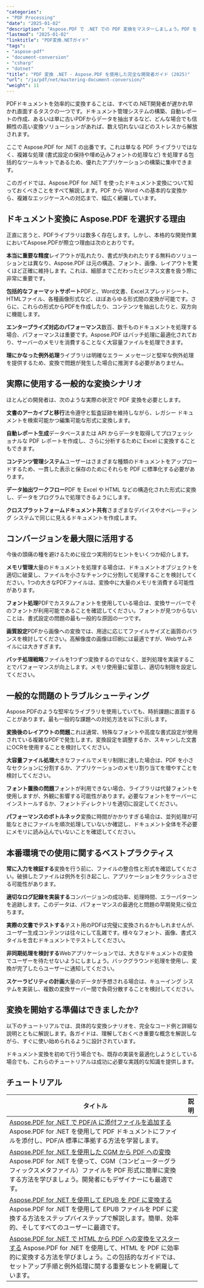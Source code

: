 ```yaml
---
"categories":
- "PDF Processing"
"date": "2025-01-02"
"description": "Aspose.PDF で .NET での PDF 変換をマスターしましょう。PDF を Word、Excel、HTML、画像に変換し、逆変換も行えます。完全なコード例とベストプラクティスもご用意しています。"
"lastmod": "2025-01-02"
"linktitle": "PDF変換.NETガイド"
"tags":
- "aspose-pdf"
- "document-conversion"
- "csharp"
- "dotnet"
"title": "PDF 変換 .NET - Aspose.PDF を使用した完全な開発者ガイド (2025)"
"url": "/ja/pdf/net/mastering-document-conversion/"
"weight": 11
---
```


PDFドキュメントを効率的に変換することは、すべての.NET開発者が遅かれ早かれ直面するタスクの一つです。ドキュメント管理システムの構築、自動レポートの作成、あるいは単に古いPDFからデータを抽出するなど、どんな場合でも信頼性の高い変換ソリューションがあれば、数え切れないほどのストレスから解放されます。

ここで Aspose.PDF for .NET の出番です。これは単なる PDF ライブラリではなく、複雑な処理 (書式設定の保持や埋め込みフォントの処理など) を処理する包括的なツールキットであるため、優れたアプリケーションの構築に集中できます。

このガイドでは、Aspose.PDF for .NET を使ったドキュメント変換について知っておくべきことをすべて解説します。PDF から Word への基本的な変換から、複雑なエッジケースへの対応まで、幅広く網羅しています。

## ドキュメント変換に Aspose.PDF を選択する理由

正直に言うと、PDFライブラリは数多く存在します。しかし、本格的な開発作業においてAspose.PDFが際立つ理由は次のとおりです。

**本当に重要な精度**レイアウトが乱れたり、書式が失われたりする無料のソリューションとは異なり、Aspose.PDF は元の構造、フォント、画像、レイアウトを驚くほど正確に維持します。これは、細部までこだわったビジネス文書を扱う際に非常に重要です。

**包括的なフォーマットサポート**PDFと、Word文書、Excelスプレッドシート、HTMLファイル、各種画像形式など、ほぼあらゆる形式間の変換が可能です。さらに、これらの形式からPDFを作成したり、コンテンツを抽出したりと、双方向に機能します。

**エンタープライズ対応のパフォーマンス**数百、数千ものドキュメントを処理する場合、パフォーマンスは重要です。Aspose.PDF はバッチ処理に最適化されており、サーバーのメモリを消費することなく大容量ファイルを処理できます。

**理にかなった例外処理**ライブラリは明確なエラー メッセージと堅牢な例外処理を提供するため、変換で問題が発生した場合に推測する必要がありません。

## 実際に使用する一般的な変換シナリオ

ほとんどの開発者は、次のような実際の状況で PDF 変換を必要とします。

**文書のアーカイブと移行**法令遵守と監査証跡を維持しながら、レガシー ドキュメントを検索可能かつ編集可能な形式に変換します。

**自動レポート生成**データベースまたは API からデータを取得してプロフェッショナルな PDF レポートを作成し、さらに分析するために Excel に変換することもできます。

**コンテンツ管理システム**ユーザーはさまざまな種類のドキュメントをアップロードするため、一貫した表示と保存のためにそれらを PDF に標準化する必要があります。

**データ抽出ワークフロー**PDF を Excel や HTML などの構造化された形式に変換し、データをプログラムで処理できるようにします。

**クロスプラットフォームドキュメント共有**さまざまなデバイスやオペレーティング システムで同じに見えるドキュメントを作成します。

## コンバージョンを最大限に活用する

今後の頭痛の種を避けるために役立つ実用的なヒントをいくつか紹介します。

**メモリ管理**大量のドキュメントを処理する場合は、ドキュメントオブジェクトを適切に破棄し、ファイルを小さなチャンクに分割して処理することを検討してください。1つの大きなPDFファイルは、変換中に大量のメモリを消費する可能性があります。

**フォント処理**PDFでカスタムフォントを使用している場合は、変換サーバーでそのフォントが利用可能であることを確認してください。フォントが見つからないことは、書式設定の問題の最も一般的な原因の一つです。

**画質設定**PDFから画像への変換では、用途に応じてファイルサイズと画質のバランスを検討してください。高解像度の画像は印刷には最適ですが、Webサムネイルには大きすぎます。

**バッチ処理戦略**ファイルを1つずつ変換するのではなく、並列処理を実装することでパフォーマンスが向上します。メモリ使用量に留意し、適切な制限を設定してください。

## 一般的な問題のトラブルシューティング

Aspose.PDFのような堅牢なライブラリを使用していても、時折課題に直面することがあります。最も一般的な課題への対処方法を以下に示します。

**変換後のレイアウトの問題**これは通常、特殊なフォントや高度な書式設定が使用されている複雑なPDFで発生します。変換設定を調整するか、スキャンした文書にOCRを使用することを検討してください。

**大容量ファイル処理**大きなファイルでメモリ制限に達した場合は、PDF を小さなセクションに分割するか、アプリケーションのメモリ割り当てを増やすことを検討してください。

**フォント置換の問題**フォントが利用できない場合、ライブラリは代替フォントを使用しますが、外観に影響する可能性があります。必要なフォントをサーバーにインストールするか、フォントディレクトリを適切に設定してください。

**パフォーマンスのボトルネック**変換に時間がかかりすぎる場合は、並列処理が可能なときにファイルを順次処理していないか確認し、ドキュメント全体を不必要にメモリに読み込んでいないことを確認してください。

## 本番環境での使用に関するベストプラクティス

**常に入力を検証する**変換を行う前に、ファイルの整合性と形式を確認してください。破損したファイルは例外を引き起こし、アプリケーションをクラッシュさせる可能性があります。

**適切なログ記録を実装する**コンバージョンの成功率、処理時間、エラーパターンを追跡します。このデータは、パフォーマンスの最適化と問題の早期発見に役立ちます。

**実際の文書でテストする**テスト用のPDFは完璧に変換されるかもしれませんが、ユーザー生成コンテンツは往々にして乱雑です。様々なフォント、画像、書式スタイルを含むドキュメントでテストしてください。

**非同期処理を検討する**Webアプリケーションでは、大きなドキュメントの変換でユーザーを待たせないようにしましょう。バックグラウンド処理を使用し、変換が完了したらユーザーに通知してください。

**スケーラビリティの計画**大量のデータが予想される場合は、キューイング システムを実装し、複数の変換サーバー間で負荷分散することを検討してください。

## 変換を開始する準備はできましたか?

以下のチュートリアルでは、具体的な変換シナリオを、完全なコード例と詳細な説明とともに解説します。各ガイドは、理解しておくべき重要な概念を解説しながら、すぐに使い始められるように設計されています。

ドキュメント変換を初めて行う場合でも、既存の実装を最適化しようとしている場合でも、これらのチュートリアルは成功に必要な実践的な知識を提供します。

## チュートリアル
| タイトル | 説明 |
| --- | --- | 
| [Aspose.PDF for .NET で PDF/A に添付ファイルを追加する](./adding-attachment-to-pdfa/) Aspose.PDF for .NET を使用して PDF ドキュメントにファイルを添付し、PDF/A 標準に準拠する方法を学習します。 | 
| [Aspose.PDF for .NET を使用した CGM から PDF への変換](./convert-cgm-to-pdf/) Aspose.PDF for .NET を使って、CGM（コンピューターグラフィックスメタファイル）ファイルを PDF 形式に簡単に変換する方法を学びましょう。開発者にもデザイナーにも最適です。 |  
| [Aspose.PDF for .NET を使用して EPUB を PDF に変換する](./convert-epub-to-pdf/) Aspose.PDF for .NET を使用して EPUB ファイルを PDF に変換する方法をステップバイステップで解説します。簡単、効率的、そしてすべてのユーザーに最適です。 |   
| [Aspose.PDF for .NET で HTML から PDF への変換をマスターする](./mastering-html-to-pdf/) Aspose.PDF for .NET を使用して、HTML を PDF に効率的に変換する方法を学びましょう。この包括的なガイドでは、セットアップ手順と例外処理に関する重要なヒントを網羅しています。 |